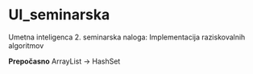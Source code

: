 # UI_seminarska
Umetna inteligenca 2. seminarska naloga: Implementacija raziskovalnih algoritmov

**Prepočasno** ArrayList -> HashSet
